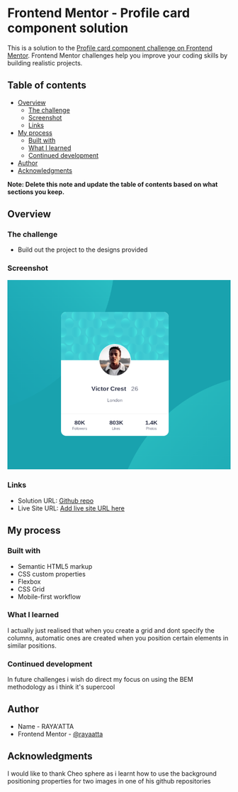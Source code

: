 # Frontend Mentor - Profile card component solution

This is a solution to the [Profile card component challenge on Frontend Mentor](https://www.frontendmentor.io/challenges/profile-card-component-cfArpWshJ). Frontend Mentor challenges help you improve your coding skills by building realistic projects. 

## Table of contents

- [Overview](#overview)
  - [The challenge](#the-challenge)
  - [Screenshot](#screenshot)
  - [Links](#links)
- [My process](#my-process)
  - [Built with](#built-with)
  - [What I learned](#what-i-learned)
  - [Continued development](#continued-development)
- [Author](#author)
- [Acknowledgments](#acknowledgments)

**Note: Delete this note and update the table of contents based on what sections you keep.**

## Overview

### The challenge

- Build out the project to the designs provided

### Screenshot

![](./Screenshot.png)

### Links

- Solution URL: [Github repo](https://github.com/rayaatta/Profile-card-component-)
- Live Site URL: [Add live site URL here](https://your-live-site-url.com)

## My process

### Built with

- Semantic HTML5 markup
- CSS custom properties
- Flexbox
- CSS Grid
- Mobile-first workflow

### What I learned

I actually just realised that when you create a grid and dont specify the columns, automatic ones are created when you position certain elements in similar positions. 

### Continued development

In future challenges i wish do direct my focus on using the BEM methodology as i think it's supercool

## Author

- Name - RAYA'ATTA
- Frontend Mentor - [@rayaatta](https://www.frontendmentor.io/profile/rayaatta)
## Acknowledgments

I would like to thank Cheo sphere as i learnt how to use the background positioning properties for two images in one of his github repositories
